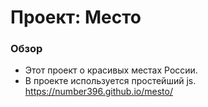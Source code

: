 # Проект: Место

### Обзор

- Этот проект о красивых местах России.
- В проекте используется простейший js.
  https://number396.github.io/mesto/
